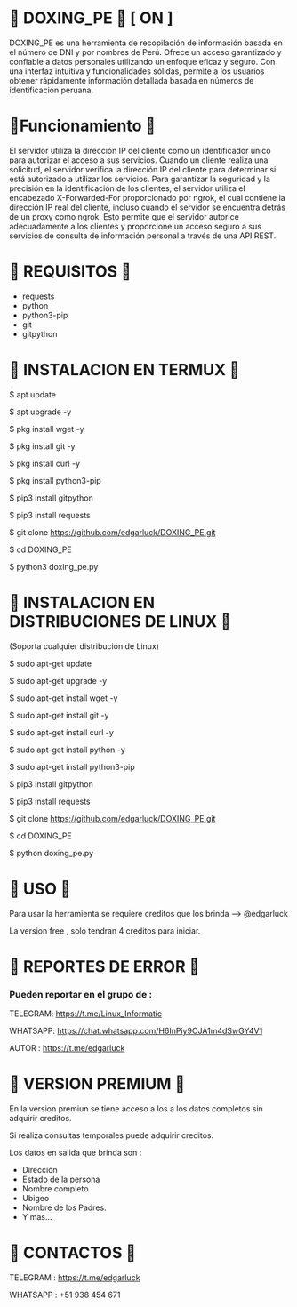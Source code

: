 # 🔰 DOXING_PE 🔰 [ ON ]

DOXING_PE es una herramienta de recopilación de información basada en el número de DNI y por nombres de Perú. Ofrece un acceso garantizado y confiable a datos personales utilizando un enfoque eficaz y seguro. Con una interfaz intuitiva y funcionalidades sólidas, permite a los usuarios obtener rápidamente información detallada basada en números de identificación peruana.

# 🔰Funcionamiento 🔰

El servidor utiliza la dirección IP del cliente como un identificador único para autorizar el acceso a sus servicios. Cuando un cliente realiza una solicitud, el servidor verifica la dirección IP del cliente para determinar si está autorizado a utilizar los servicios. Para garantizar la seguridad y la precisión en la identificación de los clientes, el servidor utiliza el encabezado X-Forwarded-For proporcionado por ngrok, el cual contiene la dirección IP real del cliente, incluso cuando el servidor se encuentra detrás de un proxy como ngrok. Esto permite que el servidor autorice adecuadamente a los clientes y proporcione un acceso seguro a sus servicios de consulta de información personal a través de una API REST.

# 🔰 REQUISITOS 🔰

* requests
* python
* python3-pip
* git
* gitpython


# 🔰 INSTALACION EN TERMUX 🔰

$ apt update

$ apt upgrade -y

$ pkg install wget -y

$ pkg install git -y

$ pkg install curl -y

$ pkg install python3-pip

$ pip3 install gitpython

$ pip3 install requests

$ git clone https://github.com/edgarluck/DOXING_PE.git

$ cd DOXING_PE

$ python3 doxing_pe.py

# 🔰 INSTALACION EN DISTRIBUCIONES DE LINUX 🔰

(Soporta cualquier distribución de Linux)

$ sudo apt-get update

$ sudo apt-get upgrade -y

$ sudo apt-get install wget -y

$ sudo apt-get install git -y

$ sudo apt-get install curl -y

$ sudo apt-get install python -y

$ sudo apt-get install python3-pip

$ pip3 install gitpython

$ pip3 install requests

$ git clone https://github.com/edgarluck/DOXING_PE.git

$ cd DOXING_PE

$ python doxing_pe.py

# 🔰 USO 🔰

Para usar la herramienta se requiere creditos que los brinda --> @edgarluck

La version free , solo tendran 4 creditos para iniciar. 

# 🔰 REPORTES DE ERROR 🔰

### Pueden reportar en el grupo de :

TELEGRAM: https://t.me/Linux_Informatic

WHATSAPP: https://chat.whatsapp.com/H6InPiy9OJA1m4dSwGY4V1

AUTOR : https://t.me/edgarluck

# 🔰 VERSION PREMIUM 🔰

En la version premiun se tiene acceso a los a los datos completos sin adquirir creditos.

Si realiza consultas temporales puede adquirir creditos.

Los datos en salida que brinda son :

*  Dirección
*  Estado de la persona
*  Nombre completo
*  Ubigeo
*  Nombre de los Padres.
*  Y mas...


# 🔰 CONTACTOS 🔰

TELEGRAM : https://t.me/edgarluck

WHATSAPP : +51 938 454 671
